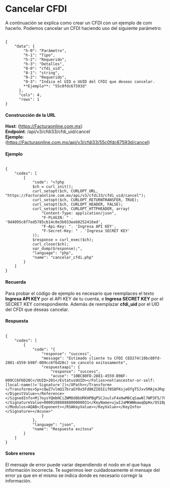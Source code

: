 # Cancelar CFDI

A continuación se explica como crear un CFDI con un ejemplo de com hacerlo.
Podemos cancelar un CFDI haciendo uso del siguiente parámetro:

```

{
    "data": {
        "h-0": "Parámetro",
        "h-1": "Tipo",
        "h-2": "Requerido",
        "h-3": "Detalles",
        "0-0": "cfdi_uid",
        "0-1": "string",
        "0-2": "Requerido",
        "0-3": "Indica el UID o UUID del CFDI que deseas cancelar.
        **Ejemplo**: "55c0fdc67593d"
      },
      "cols": 4,
      "rows": 1
}

```


#### Construcción de la URL

**Host**: (https://Facturaonline.com.mx)  
**Endpoint**:  /api/v3/cfdi33/cfdi_uid/cancel  
**Ejemplo**:  (https://Facturaonline.com.mx/api/v3/cfdi33/55c0fdc67593d/cancel)  


#### Ejemplo

```

{
    "codes": [
        {
            "code": "<?php
            $ch = curl_init();
            curl_setopt($ch, CURLOPT_URL, "https://Facturaonline.com.mx/api/v3/cfdi33/cfdi_uid/cancel");
            curl_setopt($ch, CURLOPT_RETURNTRANSFER, TRUE);
            curl_setopt($ch, CURLOPT_HEADER, FALSE);
            curl_setopt($ch, CURLOPT_HTTPHEADER, array(
                "Content-Type: application/json",
                "F-PLUGIN: " . '9d4095c8f7ed5785cb14c0e3b033eeb8252416ed',
                "F-Api-Key: ". 'Ingresa API KEY',
                "F-Secret-Key: " . 'Ingresa SECRET KEY'
            ));
            $response = curl_exec($ch);
            curl_close($ch);
            var_dump($response);",
            "language": "php",
            "name": "cancelar_cfdi.php"
        }
    ]
}

```


#### Recuerda

Para probar el código de ejemplo es necesario que reemplaces el texto  **Ingresa API KEY**  por el API KEY de tu cuenta, e **Ingresa SECRET KEY**  por el SECRET KEY correspondiente.
Además de reemplazar **cfdi_uid**  por el UID del CFDI que deseas cancelar.


#### Respuesta

```

{
    "codes": [
        {
            "code": "{
                "response": "success",
                "message": "Estimado cliente tu CFDI CED274(10bc80fd-2881-4559-b98f-009cc6f6d28c) se canceló exitosamente",
                "respuestaapi": {
                    "response": "success",
                    "acuse": "10BC80FD-2881-4559-B98F-009CC6F6D28C</UUID>201</EstatusUUID></Folios>not(ancestor-or-self: [local-name()='Signature'])</XPath></Transform></Transforms>5p+cQwZ7vlmQ17braGY0x5Fd8KZI65Iif0S8FKsjeOfgT5Jxv5MAjmJRqxTTSaiNerizKFr3WCq9MdmS9V2lgg==</DigestValue></Reference></SignedInfo>Mj7oysYQmbHCiZWMOd8bUMXHPBgPSCJxulvF4xHwM8CqSawNl7WP3F5/7GrDRGndR8covbSqNY+Qg8sP2kKL9w==</SignatureValue>00001088888800000031</KeyName>ujwIJaMKWWmawqDpHx/OS10pXzEh2SQhY02y64v9Q0+I+0dGlIrjFJeGrsHqAT3JoYnh38Dxwta98t/7++dh2hOgiZEwRignWRIlOgM1MefBHEyY+hi4vHpZgPKq/hJVfHf9nOvlb5UgIHMTCEwrDp3qk9O5XtTEycnWwiqleG0c1J9sfbRxC0gYBHsNTH85OEtSXYMkiWNYNnFbIc7B0sgp2y18jUxUCNFBMMTV0tz2sxRF+V4hblaPjI75RWmvs9E4lD7MVmW3z7LIlSajuSL8eOqoerSkQhPBABIeQenEPQwRTt3ej3XpVaBsOmagIPZZI3RvOVh+5mcXDE5txQ==</Modulus>AQAB</Exponent></RSAKeyValue></KeyValue></KeyInfo></Signature></Acuse>"
                }
            },
            "language": "json",
            "name": "Respuesta exitosa"
        }
    ]
}

```


#### Sobre errores

El mensaje de error puede variar dependiendo el nodo en el que haya información incorrecta.
Te sugerimos leer cuidadosamente el mensaje del error ya que en el mismo se indica donde es necesario corregir la información.
